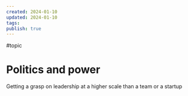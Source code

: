 ```yaml
---
created: 2024-01-10
updated: 2024-01-10
tags: 
publish: true
---
```

#topic 
# Politics and power
Getting a grasp on leadership at a higher scale than a team or a startup